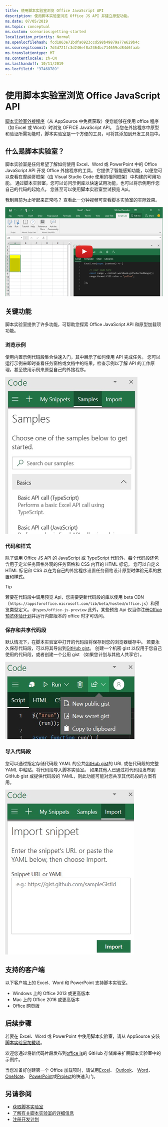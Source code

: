 ```yaml
---
title: 使用脚本实验室浏览 Office JavaScript API
description: 使用脚本实验室浏览 Office JS API 并建立原型功能。
ms.date: 07/05/2019
ms.topic: conceptual
ms.custom: scenarios:getting-started
localization_priority: Normal
ms.openlocfilehash: fcd1863e71bdfa6923ccd598b49879a77e629b4c
ms.sourcegitcommit: 7d4d721fc3d246ef8a2464bc714659cd84d6faab
ms.translationtype: MT
ms.contentlocale: zh-CN
ms.lasthandoff: 10/11/2019
ms.locfileid: "37468789"
---
```

# <a name="explore-office-javascript-api-using-script-lab"></a>使用脚本实验室浏览 Office JavaScript API

[脚本实验室外接程序](https://appsource.microsoft.com/product/office/WA104380862)（从 AppSource 中免费获取）使您能够在使用 office 程序（如 Excel 或 Word）时浏览 OFFICE JavaScript API。 当您在外接程序中原型和验证所需功能时，脚本实验室是一个方便的工具，可将其添加到开发工具包中。

## <a name="what-is-script-lab"></a>什么是脚本实验室？

脚本实验室是任何希望了解如何使用 Excel、Word 或 PowerPoint 中的 Office JavaScript API 开发 Office 外接程序的工具。 它提供了智能感知功能，以便您可以查看在摩纳哥框架（由 Visual Studio Code 使用的相同框架）中构建的可用功能。 通过脚本实验室，您可以访问示例库以快速试用功能，也可以将示例用作您自己的代码的起始点。 您甚至可以使用脚本实验室尝试预览 Api。

我到目前为止听起来正常吗？ 查看此一分钟视频可查看脚本实验室的实际效果。

[![显示在 Excel、Word 和 PowerPoint 中运行的脚本实验室的预览视频。](../images/screenshot-wide-youtube.png '脚本实验室预览视频')](https://aka.ms/scriptlabvideo)

## <a name="key-features"></a>关键功能

脚本实验室提供了许多功能，可帮助您探索 Office JavaScript API 和原型加载项功能。

### <a name="explore-samples"></a>浏览示例

使用内置示例代码段集合快速入门，其中展示了如何使用 API 完成任务。 您可以运行示例来即时查看任务窗格或文档中的结果，检查示例以了解 API 的工作原理，甚至使用示例来原型自己的外接程序。

![示例](../images/script-lab-samples.jpg)

### <a name="code-and-style"></a>代码和样式

除了调用 Office JS API 的 JavaScript 或 TypeScript 代码外，每个代码段还包含用于定义任务窗格外观的任务窗格和 CSS 内容的 HTML 标记。 您可以自定义 HTML 标记和 CSS 以在为自己的外接程序设置任务窗格设计原型时体验元素的放置和样式。

> [!TIP]
> 若要在代码段中调用预览 Api，您需要更新代码段的库以使用 beta CDN （`https://appsforoffice.microsoft.com/lib/beta/hosted/office.js`）和预览类型定义。 `@types/office-js-preview` 此外，某些预览 Api 仅当你注册[Office 预览体验计划](https://products.office.com/office-insider)并运行内部版本的 office 时才可访问。

### <a name="save-and-share-snippets"></a>保存和共享代码段

默认情况下，在脚本实验室中打开的代码段将保存到您的浏览器缓存中。 若要永久保存代码段，可以将其导出到[GitHub gist](https://gist.github.com)。 创建一个机密 gist 以仅用于您自己使用的代码段，或者创建一个公用 gist （如果您计划与其他人共享它）。

![共享选项](../images/script-lab-share.jpg)

### <a name="import-snippets"></a>导入代码段

您可以通过指定存储代码段 YAML 的公共[GitHub gist](https://gist.github.com)的 URL 或在代码段的完整 YAML 中粘贴，将代码段导入脚本实验室。 如果其他人已通过将代码段发布到 GitHub gist 或提供代码段的 YAML，则此功能可能对您共享其代码段的方案有用。

![导入代码段选项](../images/script-lab-import-snippet.jpg)

## <a name="supported-clients"></a>支持的客户端

以下客户端上的 Excel、Word 和 PowerPoint 支持脚本实验室。

- Windows 上的 Office 2013 或更高版本
- Mac 上的 Office 2016 或更高版本
- Office 网页版

## <a name="next-steps"></a>后续步骤

若要在 Excel、Word 或 PowerPoint 中使用脚本实验室，请从 AppSource 安装[脚本实验室加载项](https://appsource.microsoft.com/product/office/WA104380862)。 

欢迎您通过将新代码片段发布到[office js](https://github.com/OfficeDev/office-js-snippets#office-js-snippets)的 GitHub 存储库来扩展脚本实验室中的示例库。

当您准备好创建第一个 Office 加载项时，请试用[Excel](../quickstarts/excel-quickstart-jquery.md)、 [Outlook](/outlook/add-ins/quick-start?context=office/dev/add-ins/context)、 [Word](../quickstarts/word-quickstart.md)、 [OneNote](../quickstarts/onenote-quickstart.md)、 [PowerPoint](../quickstarts/powerpoint-quickstart.md)或[Project](../quickstarts/project-quickstart.md)的快速入门。

## <a name="see-also"></a>另请参阅

- [获取脚本实验室](https://appsource.microsoft.com/product/office/WA104380862)
- [了解有关脚本实验室的详细信息](https://github.com/OfficeDev/script-lab#script-lab-a-microsoft-garage-project)
- [注册开发计划](https://developer.microsoft.com/office/dev-program)
